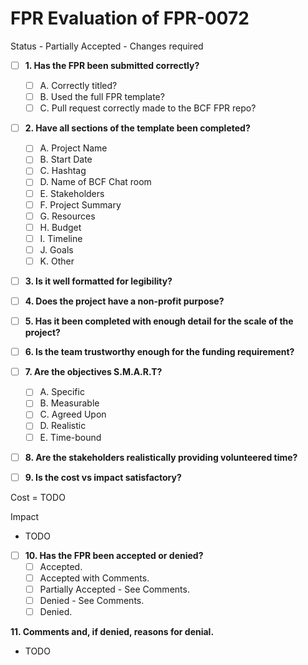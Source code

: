 
# FPR Evaluation of FPR-0072

Status - Partially Accepted - Changes required

- [ ] **1. Has the FPR been submitted correctly?**
   - [ ] A. Correctly titled?
   - [ ] B. Used the full FPR template?
   - [ ] C. Pull request correctly made to the BCF FPR repo?

- [ ] **2. Have all sections of the template been completed?**
   - [ ] A. Project Name
   - [ ] B. Start Date
   - [ ] C. Hashtag
   - [ ] D. Name of BCF Chat room
   - [ ] E. Stakeholders
   - [ ] F. Project Summary
   - [ ] G. Resources
   - [ ] H. Budget
   - [ ] I. Timeline
   - [ ] J. Goals
   - [ ] K. Other

- [ ] **3. Is it well formatted for legibility?**

- [ ] **4. Does the project have a non-profit purpose?**

- [ ] **5. Has it been completed with enough detail for the scale of the project?**

- [ ] **6. Is the team trustworthy enough for the funding requirement?**

- [ ] **7. Are the objectives S.M.A.R.T?**
   - [ ] A. Specific
   - [ ] B. Measurable
   - [ ] C. Agreed Upon
   - [ ] D. Realistic
   - [ ] E. Time-bound

- [ ] **8. Are the stakeholders realistically providing volunteered time?**

- [ ] **9. Is the cost vs impact satisfactory?**

Cost = TODO

Impact

- TODO

- [ ] **10. Has the FPR been accepted or denied?**
   - [ ] Accepted.
   - [ ] Accepted with Comments.
   - [ ] Partially Accepted - See Comments.
   - [ ] Denied - See Comments.
   - [ ] Denied.

**11. Comments and, if denied, reasons for denial.**
   - TODO
